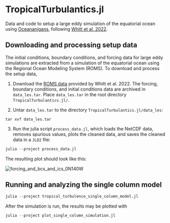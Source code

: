 # TropicalTurbulantics.jl

Data and code to setup a large eddy simulation of the equatorial ocean using [Oceananigans](https://github.com/CliMA/Oceananigans.jl),
following [Whitt et al. 2022](https://journals.ametsoc.org/view/journals/phoc/52/5/JPO-D-21-0153.1.xml).

## Downloading and processing setup data

The initial conditions, boundary conditions, and forcing data for large eddy simulations
are extracted from a simulation of the equatorial ocean using the
Regional Ocean Modeling System (ROMS). To download and process the setup data,

1. Download the [ROMS data](https://figshare.com/ndownloader/files/28415004) provided by Whitt et al. 2022.
   The forcing, boundary conditions, and initial conditions data are archived in `data_les.tar`.
   Place `data_les.tar` in the root directory `TropicalTurbulantics.jl/`.

2. Untar `data_les.tar` to the directory `TropicalTurbulantics.jl/data_les`:

```
tar xvf data_les.tar
```

3. Run the julia script `process_data.jl`, which loads the NetCDF data,
   removes spurious values, plots the cleaned data, and saves the cleaned data
   in a `JLD2` file:

```julia
julia --project process_data.jl
```

The resulting plot should look like this:

![forcing_and_bcs_and_ics_0N140W](https://user-images.githubusercontent.com/15271942/205972330-ec682744-6d2b-46a4-95b2-65df86182f60.png)

## Running and analyzing the single column model

```julia
julia --project tropical_turbulence_single_column_model.jl
```

After the simulation is run, the results may be plotted with


```julia
julia --project plot_single_column_simulation.jl
```


